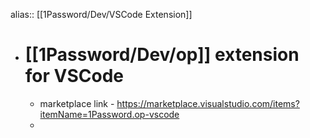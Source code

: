 alias:: [[1Password/Dev/VSCode Extension]]

- # [[1Password/Dev/op]] extension for VSCode
	- marketplace link - https://marketplace.visualstudio.com/items?itemName=1Password.op-vscode
	-